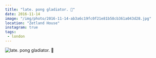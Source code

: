```yaml
---
title: "late. pong gladiator. 🍺"
date: 2016-11-14
image: "/img/photo/2016-11-14-ab3a6c19fc0f21e81b58cb361a043d28.jpg"
location: "Zetland House"
instagram: true
tags:
 - london
---
```


![late. pong gladiator. 🍺](/img/photo/2016-11-14-ab3a6c19fc0f21e81b58cb361a043d28.jpg)
